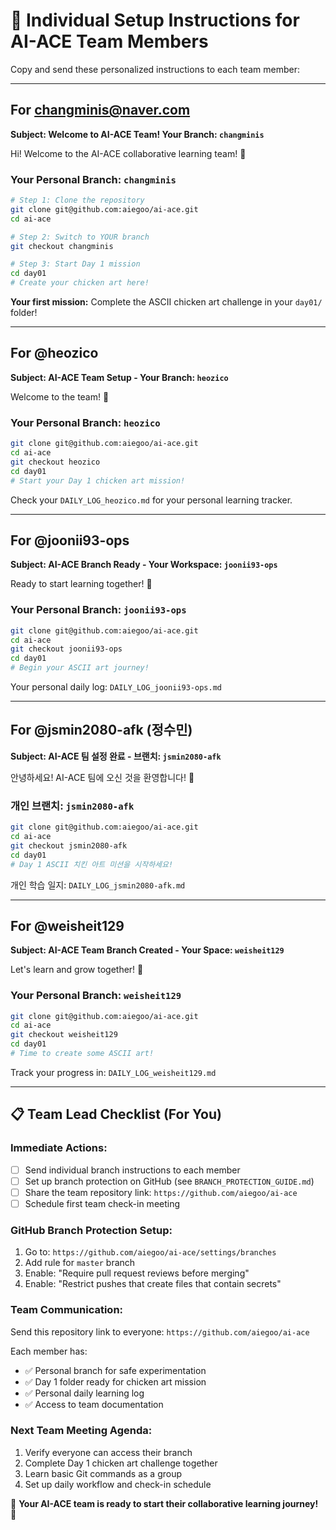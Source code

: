 # 📧 Individual Setup Instructions for AI-ACE Team Members

Copy and send these personalized instructions to each team member:

---

## For changminis@naver.com

**Subject: Welcome to AI-ACE Team! Your Branch: `changminis`**

Hi! Welcome to the AI-ACE collaborative learning team! 🚀

### Your Personal Branch: `changminis`

```bash
# Step 1: Clone the repository
git clone git@github.com:aiegoo/ai-ace.git
cd ai-ace

# Step 2: Switch to YOUR branch
git checkout changminis

# Step 3: Start Day 1 mission
cd day01
# Create your chicken art here!
```

**Your first mission:** Complete the ASCII chicken art challenge in your `day01/` folder!

---

## For @heozico

**Subject: AI-ACE Team Setup - Your Branch: `heozico`**

Welcome to the team! 🎯

### Your Personal Branch: `heozico`

```bash
git clone git@github.com:aiegoo/ai-ace.git
cd ai-ace
git checkout heozico
cd day01
# Start your Day 1 chicken art mission!
```

Check your `DAILY_LOG_heozico.md` for your personal learning tracker.

---

## For @joonii93-ops

**Subject: AI-ACE Branch Ready - Your Workspace: `joonii93-ops`**

Ready to start learning together! 🚀

### Your Personal Branch: `joonii93-ops`

```bash
git clone git@github.com:aiegoo/ai-ace.git
cd ai-ace
git checkout joonii93-ops
cd day01
# Begin your ASCII art journey!
```

Your personal daily log: `DAILY_LOG_joonii93-ops.md`

---

## For @jsmin2080-afk (정수민)

**Subject: AI-ACE 팀 설정 완료 - 브랜치: `jsmin2080-afk`**

안녕하세요! AI-ACE 팀에 오신 것을 환영합니다! 🎉

### 개인 브랜치: `jsmin2080-afk`

```bash
git clone git@github.com:aiegoo/ai-ace.git
cd ai-ace
git checkout jsmin2080-afk
cd day01
# Day 1 ASCII 치킨 아트 미션을 시작하세요!
```

개인 학습 일지: `DAILY_LOG_jsmin2080-afk.md`

---

## For @weisheit129

**Subject: AI-ACE Team Branch Created - Your Space: `weisheit129`**

Let's learn and grow together! 🌟

### Your Personal Branch: `weisheit129`

```bash
git clone git@github.com:aiegoo/ai-ace.git
cd ai-ace
git checkout weisheit129
cd day01
# Time to create some ASCII art!
```

Track your progress in: `DAILY_LOG_weisheit129.md`

---

## 📋 Team Lead Checklist (For You)

### Immediate Actions:
- [ ] Send individual branch instructions to each member
- [ ] Set up branch protection on GitHub (see `BRANCH_PROTECTION_GUIDE.md`)
- [ ] Share the team repository link: `https://github.com/aiegoo/ai-ace`
- [ ] Schedule first team check-in meeting

### GitHub Branch Protection Setup:
1. Go to: `https://github.com/aiegoo/ai-ace/settings/branches`
2. Add rule for `master` branch
3. Enable: "Require pull request reviews before merging"
4. Enable: "Restrict pushes that create files that contain secrets"

### Team Communication:
Send this repository link to everyone: `https://github.com/aiegoo/ai-ace`

Each member has:
- ✅ Personal branch for safe experimentation
- ✅ Day 1 folder ready for chicken art mission
- ✅ Personal daily learning log
- ✅ Access to team documentation

### Next Team Meeting Agenda:
1. Verify everyone can access their branch
2. Complete Day 1 chicken art challenge together
3. Learn basic Git commands as a group
4. Set up daily workflow and check-in schedule

🎉 **Your AI-ACE team is ready to start their collaborative learning journey!** 🚀
